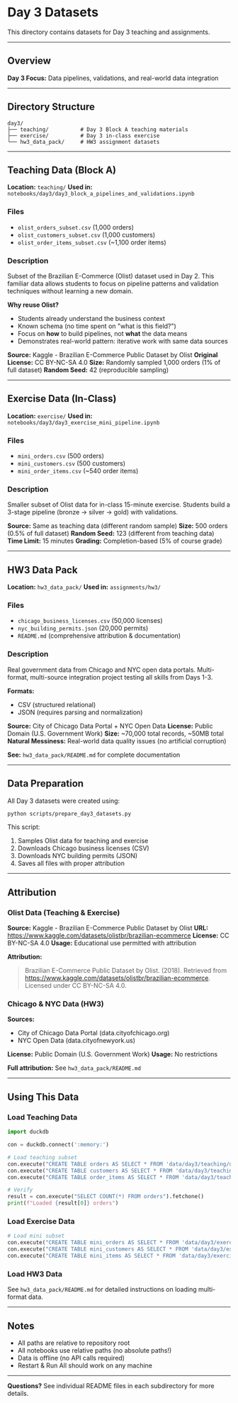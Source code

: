 # Day 3 Datasets

This directory contains datasets for Day 3 teaching and assignments.

---

## Overview

**Day 3 Focus:** Data pipelines, validations, and real-world data integration

---

## Directory Structure

```
day3/
├── teaching/          # Day 3 Block A teaching materials
├── exercise/          # Day 3 in-class exercise
└── hw3_data_pack/     # HW3 assignment datasets
```

---

## Teaching Data (Block A)

**Location:** `teaching/`
**Used in:** `notebooks/day3/day3_block_a_pipelines_and_validations.ipynb`

### Files

- `olist_orders_subset.csv` (1,000 orders)
- `olist_customers_subset.csv` (1,000 customers)
- `olist_order_items_subset.csv` (~1,100 order items)

### Description

Subset of the Brazilian E-Commerce (Olist) dataset used in Day 2. This familiar data allows students to focus on pipeline patterns and validation techniques without learning a new domain.

**Why reuse Olist?**
- Students already understand the business context
- Known schema (no time spent on "what is this field?")
- Focus on **how** to build pipelines, not **what** the data means
- Demonstrates real-world pattern: iterative work with same data sources

**Source:** Kaggle - Brazilian E-Commerce Public Dataset by Olist
**Original License:** CC BY-NC-SA 4.0
**Size:** Randomly sampled 1,000 orders (1% of full dataset)
**Random Seed:** 42 (reproducible sampling)

---

## Exercise Data (In-Class)

**Location:** `exercise/`
**Used in:** `notebooks/day3/day3_exercise_mini_pipeline.ipynb`

### Files

- `mini_orders.csv` (500 orders)
- `mini_customers.csv` (500 customers)
- `mini_order_items.csv` (~540 order items)

### Description

Smaller subset of Olist data for in-class 15-minute exercise. Students build a 3-stage pipeline (bronze → silver → gold) with validations.

**Source:** Same as teaching data (different random sample)
**Size:** 500 orders (0.5% of full dataset)
**Random Seed:** 123 (different from teaching data)
**Time Limit:** 15 minutes
**Grading:** Completion-based (5% of course grade)

---

## HW3 Data Pack

**Location:** `hw3_data_pack/`
**Used in:** `assignments/hw3/`

### Files

- `chicago_business_licenses.csv` (50,000 licenses)
- `nyc_building_permits.json` (20,000 permits)
- `README.md` (comprehensive attribution & documentation)

### Description

Real government data from Chicago and NYC open data portals. Multi-format, multi-source integration project testing all skills from Days 1-3.

**Formats:**
- CSV (structured relational)
- JSON (requires parsing and normalization)

**Source:** City of Chicago Data Portal + NYC Open Data
**License:** Public Domain (U.S. Government Work)
**Size:** ~70,000 total records, ~50MB total
**Natural Messiness:** Real-world data quality issues (no artificial corruption)

**See:** `hw3_data_pack/README.md` for complete documentation

---

## Data Preparation

All Day 3 datasets were created using:
```bash
python scripts/prepare_day3_datasets.py
```

This script:
1. Samples Olist data for teaching and exercise
2. Downloads Chicago business licenses (CSV)
3. Downloads NYC building permits (JSON)
4. Saves all files with proper attribution

---

## Attribution

### Olist Data (Teaching & Exercise)
**Source:** Kaggle - Brazilian E-Commerce Public Dataset by Olist
**URL:** https://www.kaggle.com/datasets/olistbr/brazilian-ecommerce
**License:** CC BY-NC-SA 4.0
**Usage:** Educational use permitted with attribution

**Attribution:**
> Brazilian E-Commerce Public Dataset by Olist. (2018). Retrieved from https://www.kaggle.com/datasets/olistbr/brazilian-ecommerce. Licensed under CC BY-NC-SA 4.0.

### Chicago & NYC Data (HW3)
**Sources:**
- City of Chicago Data Portal (data.cityofchicago.org)
- NYC Open Data (data.cityofnewyork.us)

**License:** Public Domain (U.S. Government Work)
**Usage:** No restrictions

**Full attribution:** See `hw3_data_pack/README.md`

---

## Using This Data

### Load Teaching Data
```python
import duckdb

con = duckdb.connect(':memory:')

# Load teaching subset
con.execute("CREATE TABLE orders AS SELECT * FROM 'data/day3/teaching/olist_orders_subset.csv'")
con.execute("CREATE TABLE customers AS SELECT * FROM 'data/day3/teaching/olist_customers_subset.csv'")
con.execute("CREATE TABLE order_items AS SELECT * FROM 'data/day3/teaching/olist_order_items_subset.csv'")

# Verify
result = con.execute("SELECT COUNT(*) FROM orders").fetchone()
print(f"Loaded {result[0]} orders")
```

### Load Exercise Data
```python
# Load mini subset
con.execute("CREATE TABLE mini_orders AS SELECT * FROM 'data/day3/exercise/mini_orders.csv'")
con.execute("CREATE TABLE mini_customers AS SELECT * FROM 'data/day3/exercise/mini_customers.csv'")
con.execute("CREATE TABLE mini_items AS SELECT * FROM 'data/day3/exercise/mini_order_items.csv'")
```

### Load HW3 Data
See `hw3_data_pack/README.md` for detailed instructions on loading multi-format data.

---

## Notes

- All paths are relative to repository root
- All notebooks use relative paths (no absolute paths!)
- Data is offline (no API calls required)
- Restart & Run All should work on any machine

---

**Questions?** See individual README files in each subdirectory for more details.
